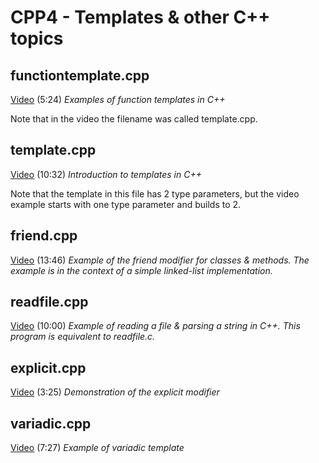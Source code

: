 # CPP4 - Templates & other C++ topics

## functiontemplate.cpp

[Video](https://youtu.be/7PiYpQiPhbU) (5:24)
*Examples of function templates in C++*

Note that in the video the filename was called template.cpp.

## template.cpp

[Video](https://youtu.be/FTrJQZEuUEE) (10:32)
*Introduction to templates in C++*

Note that the template in this file has 2 type parameters, but the video example starts with one type parameter and builds to 2.

## friend.cpp

[Video](https://youtu.be/m7RQOpEv9oQ) (13:46)
*Example of the friend modifier for classes & methods.  The example is in the context of a simple linked-list implementation.*

## readfile.cpp

[Video](https://youtu.be/J-Wq5-j-JmM) (10:00)
*Example of reading a file & parsing a string in C++.  This program is equivalent to readfile.c.*

## explicit.cpp

[Video](https://youtu.be/TaeQWvQGOTw) (3:25)
*Demonstration of the explicit modifier*

## variadic.cpp

[Video](https://youtu.be/YD3ckx2jEHE) (7:27)
*Example of variadic template*
